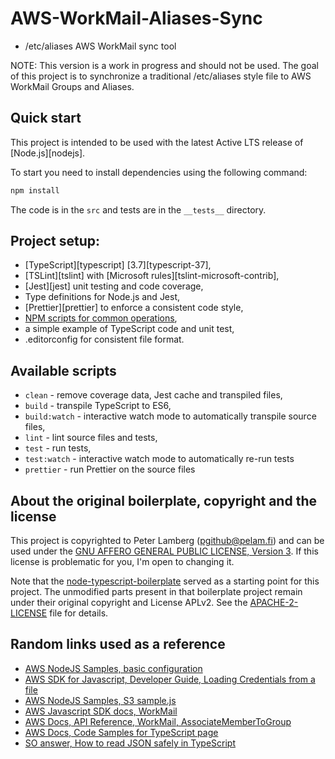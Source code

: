 # AWS-WorkMail-Aliases-Sync

* /etc/aliases AWS WorkMail sync tool

NOTE: This version is a work in progress and should not be used.
The goal of this project is to synchronize a traditional /etc/aliases
style file to AWS WorkMail Groups and Aliases. 

## Quick start

This project is intended to be used with the latest Active LTS release of [Node.js][nodejs]. 

To start you need to install dependencies using the following command:
```sh
npm install
```

The code is in the `src` and tests are in the `__tests__` directory.

## Project setup:

+ [TypeScript][typescript] [3.7][typescript-37],
+ [TSLint][tslint] with [Microsoft rules][tslint-microsoft-contrib],
+ [Jest][jest] unit testing and code coverage,
+ Type definitions for Node.js and Jest,
+ [Prettier][prettier] to enforce a consistent code style,
+ [NPM scripts for common operations](#available-scripts),
+ a simple example of TypeScript code and unit test,
+ .editorconfig for consistent file format.

## Available scripts

+ `clean` - remove coverage data, Jest cache and transpiled files,
+ `build` - transpile TypeScript to ES6,
+ `build:watch` - interactive watch mode to automatically transpile source files,
+ `lint` - lint source files and tests,
+ `test` - run tests,
+ `test:watch` - interactive watch mode to automatically re-run tests
+ `prettier` - run Prettier on the source files

## About the original boilerplate, copyright and the license

This project is copyrighted to Peter Lamberg (pgithub@pelam.fi)
and can be used under the [GNU AFFERO GENERAL PUBLIC LICENSE, Version 3](GNU-AGPL-3-0-LICENSE).
If this license is problematic for you, I'm open to changing it.

Note that the [node-typescript-boilerplate](https://github.com/jsynowiec/node-typescript-boilerplate) served
as a starting point for this project. The unmodified parts present in that boilerplate project
remain under their original copyright and License APLv2. See the [APACHE-2-LICENSE](https://github.com/jsynowiec/node-typescript-boilerplate/blob/master/LICENSE) file for details.

## Random links used as a reference
  * [AWS NodeJS Samples, basic configuration](https://github.com/aws-samples/aws-nodejs-sample#basic-configuration)
  * [AWS SDK for Javascript, Developer Guide, Loading Credentials from a file](https://docs.aws.amazon.com/sdk-for-javascript/v2/developer-guide/loading-node-credentials-json-file.html)
  * [AWS NodeJS Samples, S3 sample.js](https://github.com/aws-samples/aws-nodejs-sample/blob/master/sample.js)
  * [AWS Javascript SDK docs, WorkMail](https://docs.aws.amazon.com/AWSJavaScriptSDK/latest/AWS/WorkMail.html)
  * [AWS Docs, API Reference, WorkMail, AssociateMemberToGroup](https://docs.aws.amazon.com/workmail/latest/APIReference/API_AssociateMemberToGroup.html)
  * [AWS Docs, Code Samples for TypeScript page](https://docs.aws.amazon.com/code-samples/latest/catalog/code-catalog-typescript.html)
  * [SO answer, How to read JSON safely in TypeScript](https://stackoverflow.com/a/52591988/1148030)
